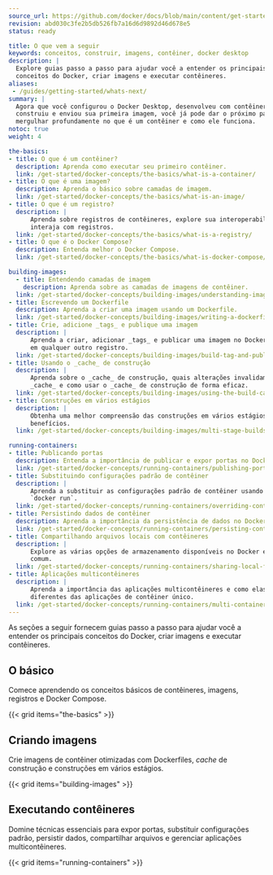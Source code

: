 ```yaml
---
source_url: https://github.com/docker/docs/blob/main/content/get-started/introduction/whats-next.md
revision: abd030c3fe2b5db526fb7a16d6d9892d46d678e5
status: ready

title: O que vem a seguir
keywords: conceitos, construir, imagens, contêiner, docker desktop
description: |
  Explore guias passo a passo para ajudar você a entender os principais
  conceitos do Docker, criar imagens e executar contêineres.
aliases:
 - /guides/getting-started/whats-next/
summary: |
  Agora que você configurou o Docker Desktop, desenvolveu com contêineres e
  construiu e enviou sua primeira imagem, você já pode dar o próximo passo e
  mergulhar profundamente no que é um contêiner e como ele funciona.
notoc: true
weight: 4

the-basics:
- title: O que é um contêiner?
  description: Aprenda como executar seu primeiro contêiner.
  link: /get-started/docker-concepts/the-basics/what-is-a-container/
- title: O que é uma imagem?
  description: Aprenda o básico sobre camadas de imagem.
  link: /get-started/docker-concepts/the-basics/what-is-an-image/
- title: O que é um registro?
  description: |
      Aprenda sobre registros de contêineres, explore sua interoperabilidade e
      interaja com registros.
  link: /get-started/docker-concepts/the-basics/what-is-a-registry/
- title: O que é o Docker Compose?
  description: Entenda melhor o Docker Compose.
  link: /get-started/docker-concepts/the-basics/what-is-docker-compose/

building-images:
  - title: Entendendo camadas de imagem
    description: Aprenda sobre as camadas de imagens de contêiner.
  link: /get-started/docker-concepts/building-images/understanding-image-layers/
- title: Escrevendo um Dockerfile
  description: Aprenda a criar uma imagem usando um Dockerfile.
  link: /get-started/docker-concepts/building-images/writing-a-dockerfile/
- title: Crie, adicione _tags_ e publique uma imagem
  description: |
      Aprenda a criar, adicionar _tags_ e publicar uma imagem no Docker Hub ou
      em qualquer outro registro.
  link: /get-started/docker-concepts/building-images/build-tag-and-publish-an-image/
- title: Usando o _cache_ de construção
  description: |
      Aprenda sobre o _cache_ de construção, quais alterações invalidam o
      _cache_ e como usar o _cache_ de construção de forma eficaz.
  link: /get-started/docker-concepts/building-images/using-the-build-cache/
- title: Construções em vários estágios
  description: |
      Obtenha uma melhor compreensão das construções em vários estágios e seus
      benefícios.
  link: /get-started/docker-concepts/building-images/multi-stage-builds/

running-containers:
- title: Publicando portas
  description: Entenda a importância de publicar e expor portas no Docker.
  link: /get-started/docker-concepts/running-containers/publishing-ports/
- title: Substituindo configurações padrão de contêiner
  description: |
      Aprenda a substituir as configurações padrão de contêiner usando o comando
      `docker run`.
  link: /get-started/docker-concepts/running-containers/overriding-container-defaults/
- title: Persistindo dados de contêiner
  description: Aprenda a importância da persistência de dados no Docker.
  link: /get-started/docker-concepts/running-containers/persisting-container-data/
- title: Compartilhando arquivos locais com contêineres
  description: |
      Explore as várias opções de armazenamento disponíveis no Docker e seu uso
      comum.
  link: /get-started/docker-concepts/running-containers/sharing-local-files/
- title: Aplicações multicontêineres
  description: |
      Aprenda a importância das aplicações multicontêineres e como elas são
      diferentes das aplicações de contêiner único.
  link: /get-started/docker-concepts/running-containers/multi-container-applications/
---
```


As seções a seguir fornecem guias passo a passo para ajudar você a entender os
principais conceitos do Docker, criar imagens e executar contêineres.

## O básico

Comece aprendendo os conceitos básicos de contêineres, imagens, registros e
Docker Compose.

{{< grid items="the-basics" >}}

## Criando imagens

Crie imagens de contêiner otimizadas com Dockerfiles, _cache_ de construção e
construções em vários estágios.

{{< grid items="building-images" >}}

## Executando contêineres

Domine técnicas essenciais para expor portas, substituir configurações padrão,
persistir dados, compartilhar arquivos e gerenciar aplicações multicontêineres.

{{< grid items="running-containers" >}}
